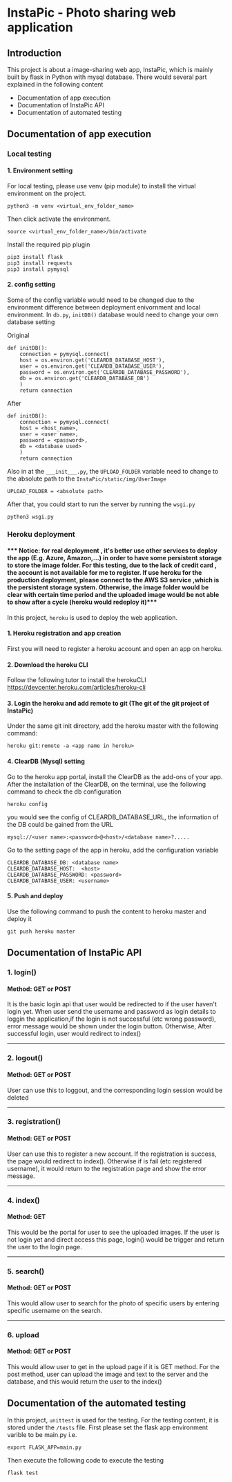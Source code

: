 # InstaPic - Photo sharing web application
## Introduction
This project is about a image-sharing web app, InstaPic, which is mainly built by flask in Python with mysql database. There would several part explained in the following content

- Documentation of app execution
- Documentation of InstaPic API
- Documentation of automated testing

## Documentation of app execution
### Local testing
#### 1. Environment setting
For local testing, please use venv (pip module) to install the virtual environment on the project.
```
python3 -m venv <virtual_env_folder_name>
```
Then click activate the environment.
```
source <virtual_env_folder_name>/bin/activate
```
Install the required pip plugin
```
pip3 install flask
pip3 install requests
pip3 install pymysql
```
#### 2. config setting
Some of the config variable would need to be changed due to the environment difference between deployment enivornment and local environment.
In ``` db.py ```, ```initDB()``` database would need to change your own database setting

Original
```
def initDB():
    connection = pymysql.connect(
    host = os.environ.get('CLEARDB_DATABASE_HOST'),
    user = os.environ.get('CLEARDB_DATABASE_USER'),
    password = os.environ.get('CLEARDB_DATABASE_PASSWORD'),
    db = os.environ.get('CLEARDB_DATABASE_DB')
    )
    return connection
```
After
```
def initDB():
    connection = pymysql.connect(
    host = <host_name>,
    user = <user name>,
    password = <password>,
    db = <database used>
    )
    return connection
```
Also in at the ```___init___.py```, the ```UPLOAD_FOLDER``` variable need to change to the absolute path to the ```InstaPic/static/img/UserImage```
```
UPLOAD_FOLDER = <absolute path>
```
After that, you could start to run the server by running the ```wsgi.py```
```
python3 wsgi.py
```
### Heroku deployment
#### *** Notice: for real deployment , it's better use other services to deploy the app (E.g. Azure, Amazon,...) in order to have some persistent storage to store the image folder. For this testing, due to the lack of credit card , the account is not available for me to register. If use heroku for the production deployment, please connect to the AWS S3 service ,which is the persistent storage system. Otherwise, the image folder would be clear with certain time period and the uploaded image would be not able to show after a cycle (heroku would redeploy it)***

In this project, ```heroku``` is used to deploy the web application.

#### 1. Heroku registration and app creation
First you will need to register a heroku account and open an app on heroku.
#### 2. Download the heroku CLI
Follow the following tutor to install the herokuCLI
https://devcenter.heroku.com/articles/heroku-cli
#### 3. Login the heroku and add remote to git (The git of the git project of InstaPic)
Under the same git init directory, add the heroku master with the following command:
```
heroku git:remote -a <app name in heroku>
```
#### 4. ClearDB (Mysql) setting
Go to the heroku app portal, install the ClearDB as the add-ons of your app. After the installation of the ClearDB, on the terminal, use the following command to check the db configuration
```
heroku config
```
you would see the config of CLEARDB_DATABASE_URL, the information of the DB could be gained from the URL
```
mysql://<user name>:<password>@<host>/<database name>?.....
```
Go to the setting page of the app in heroku, add the configuration variable
```
CLEARDB_DATABASE_DB: <database name>
CLEARDB_DATABASE_HOST:  <host>
CLEARDB_DATABASE_PASSWORD: <password>
CLEARDB_DATABASE_USER: <username>
```
#### 5. Push and deploy
Use the following command to push the content to heroku master and deploy it
```
git push heroku master
```
## Documentation of InstaPic API
### 1. login()
#### Method: GET or POST
It is the basic login api that user would be redirected to if the user haven't login yet. When user send the username and password as login details to loggin the application,if the login is not successful (etc wrong password), error message would be shown under the login button. Otherwise, After successful login, user would redirect to index()

---
### 2. logout()
#### Method: GET or POST
User can use this to loggout, and the corresponding login session would be deleted

---
### 3. registration()
#### Method: GET or POST
User can use this to register a new account. If the registration is success, the page would redirect to index(). Otherwise if is fail (etc registered username), it would return to the registration page and show the error message.

---
### 4. index()
#### Method: GET
This would be the portal for user to see the uploaded images. If the user is not login yet and direct access this page, login() would be trigger and return the user to the login page.

---
### 5. search()
#### Method: GET or POST
This would allow user to search for the photo of specific users by entering specific username on the search.

---
### 6. upload
#### Method: GET or POST
This would allow user to get in the upload page if it is GET method. For the post method, user can upload the image and text to the server and the database, and this would return the user to the index()

## Documentation of the automated testing
In this project, ```unittest``` is used for the testing. For the testing content, it is stored under the ```/tests``` file. First please set the flask app environment varible to be main.py i.e.
```
export FLASK_APP=main.py
```
Then execute the following code to execute the testing
```
flask test
```

